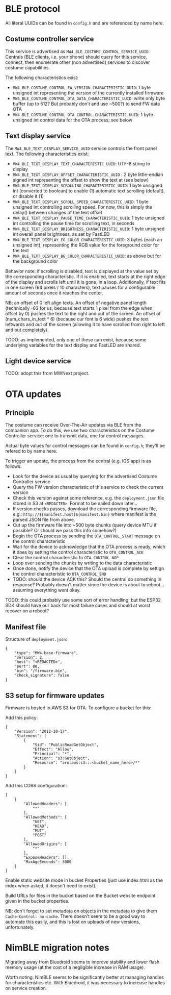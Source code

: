 # BLE protocol

All literal UUIDs can be found in `config.h` and are referenced by name here.

## Costume controller service
This service is advertised as `MW4_BLE_COSTUME_CONTROL_SERVICE_UUID`. Centrals (BLE clients, i.e. your phone) should query for this service, connect, then enumerate other (non advertised) services to discover costume capabilities.

The following characteristics exist:
* `MW4_BLE_COSTUME_CONTROL_FW_VERSION_CHARACTERISTIC_UUID`: 1 byte unsigned int representing the version of the currently installed firmware
* `MW4_BLE_COSTUME_CONTROL_OTA_DATA_CHARACTERISTIC_UUID`: write only byte buffer (up to 512? But probably don't and use ~500?) to send FW data OTA
* `MW4_BLE_COSTUME_CONTROL_OTA_CONTROL_CHARACTERISTIC_UUID`: 1 byte unsigned int control data for the OTA process; see below

## Text display service
The `MW4_BLE_TEXT_DISPLAY_SERVICE_UUID` service controls the front panel text. The following characteristics exist:
* `MW4_BLE_TEXT_DISPLAY_TEXT_CHARACTERISTIC_UUID`: UTF-8 string to display
* `MW4_BLE_TEXT_DISPLAY_OFFSET_CHARACTERISTIC_UUID` : 2 byte little-endian signed int representing the offset to show the text at (see below)
* `MW4_BLE_TEXT_DISPLAY_SCROLLING_CHARACTERISTIC_UUID`: 1 byte unsigned int (converted to boolean) to enable (1) automatic text scrolling (default), or disable it (1)
* `MW4_BLE_TEXT_DISPLAY_SCROLL_SPEED_CHARACTERISTIC_UUID`: 1 byte unsigned int controlling scrolling speed. For now, this is simply the delay() between changes of the text offset
* `MW4_BLE_TEXT_DISPLAY_PAUSE_TIME_CHARACTERISTIC_UUID`: 1 byte unsigned int controlling the pause time for scrolling text, in seconds
* `MW4_BLE_TEXT_DISPLAY_BRIGHTNESS_CHARACTERISTIC_UUID`: 1 byte unsigned int overall panel brightness, as set by FastLED
* `MW4_BLE_TEXT_DISPLAY_FG_COLOR_CHARACTERISTIC_UUID`:  3 bytes (each an unsigned int), representing the RGB value for the foreground color for the text
* `MW4_BLE_TEXT_DISPLAY_BG_COLOR_CHARACTERISTIC_UUID`: as above but for the background color

Behavior note: if scrolling is disabled, text is displayed at the value set by the corresponding characteristic. If it is enabled, text starts at the right edge of the display and scrolls left until it is gone, in a loop. Additionally, if text fits in one screen (64 pixels / 10 characters), text pauses for a configurable amount of seconds once it reaches the center.

NB: an offset of 0 left align texts. An offset of negative panel length (technically -63 for us, because text starts 1 pixel from the edge when offset by 0) pushes the text to the right and out of the screen. An offset of (num_chars_in_text * 6) (because our font is 6 wide) pushes the text leftwards and out of the screen (allowing it to have scrolled from right to left and out completely).

TODO: as implemented, only one of these can exist, because some underlying variables for the text display and FastLED are shared.

## Light device service
TODO: adopt this from MWNext project.


# OTA updates

## Principle
The costume can receive Over-The-Air updates via BLE from the companion app. To do this, we use two characteristics on the Costume Controller service: one to transmit data, one for control messages.

Actual byte values for control messages can be found in `config.h`; they'll be refered to by name here.

To trigger an update, the process from the central (e.g. iOS app) is as follows:
* Look for the device as usual by querying for the advertised Costume Controller service
* Query the FW version characteristic of this service to check the current version
* Check this version against some reference, e.g. the `deployment.json` file stored in S3 at `<REDACTED>`. Format to be nailed down later...
* If version checks passes, download the corresponding firmware file, e.g.: ``http://${manifest.host}${manifest.bin}`` where manifest is the parsed JSON file from above.
* Cut up the firmware file into ~500 byte chunks (query device MTU if possible? Or should we pass this info somehow?)
* Begin the OTA process by sending the `OTA_CONTROL_START` message on the control characteristic
* Wait for the device to acknowledge that the OTA process is ready, which it does by setting the control characteristic to `OTA_CONTROL_ACK`
* Clear the control characteristic to `OTA_CONTROL_NOP`
* Loop over sending the chunks by writing to the data characteristic
* Once done, notify the device that the OTA upload is complete by settign the control characteristic to `OTA_CONTROL_END`
* TODO: should the device ACK this? Should the central do something in response? Probably doesn't matter since the device is about to reboot... assuming everything went okay.

TODO: this could probably use some sort of error handling, but the ESP32 SDK should have our back for most failure cases and should at worst recover on a reboot?

## Manifest file
Structure of `deployment.json`:
```
{
    "type": "MW4-base-firmware",
    "version": 2,
    "host": "<REDACTED>",
    "port": 80,
    "bin": "/firmware.bin",
    "check_signature": false
}
```

## S3 setup for firmware updates

Firmware is hosted in AWS S3 for OTA. To configure a bucket for this:

Add this policy:
```
{
    "Version": "2012-10-17",
    "Statement": [
        {
            "Sid": "PublicReadGetObject",
            "Effect": "Allow",
            "Principal": "*",
            "Action": "s3:GetObject",
            "Resource": "arn:aws:s3:::<bucket_name_here>/*"
        }
    ]
}
```

Add this CORS configuration:
```
[
    {
        "AllowedHeaders": [
            "*"
        ],
        "AllowedMethods": [
            "GET",
            "HEAD",
            "PUT",
            "POST"
        ],
        "AllowedOrigins": [
            "*"
        ],
        "ExposeHeaders": [],
        "MaxAgeSeconds": 3000
    }
]
```

Enable static website mode in bucket Properties (just use index.html as the index when asked, it doesn't need to exist).

Build URLs for files in the bucket based on the Bucket website endpoint given in the bucket properties.

NB: don't forget to set metadata on objects in the metadata to give them `Cache-Control: no-cache`. There doesn't seem to be a good way to automate this easily, and this is lost on uploads of new versions, unfortunately.

# NimBLE migration notes
Migrating away from Bluedroid seems to improve stability and lower flash memory usage (at the cost of a negligible increase in RAM usage).

Worth noting: NimBLE seems to be significantly better at managing handles for characteristics etc. With Bluedroid, it was necessary to increase handles on service creation.